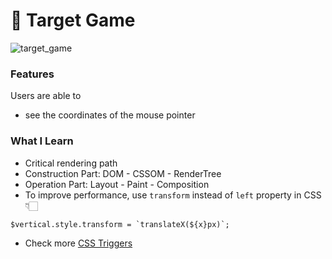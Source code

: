 # 🎯 Target Game
![target_game](https://user-images.githubusercontent.com/69155242/116434890-cb4efc00-a885-11eb-8e64-547ab13f93eb.gif)


### Features
Users are able to
- see the coordinates of the mouse pointer

### What I Learn
- Critical rendering path
- Construction Part: DOM - CSSOM - RenderTree
- Operation Part: Layout - Paint - Composition
- To improve performance, use `transform` instead of `left` property in CSS 👇🏻
``` 
$vertical.style.transform = `translateX(${x}px)`;
```

- Check more [CSS Triggers](https://csstriggers.com/)
